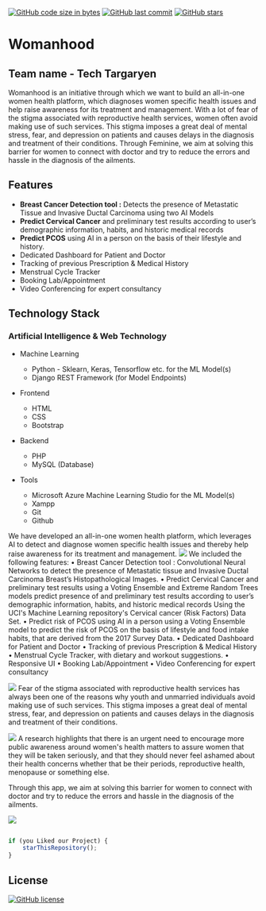 [![GitHub code size in bytes](https://img.shields.io/github/languages/code-size/kartik0406/Womanhood?logo=github&style=social)](https://github.com/kartik0406/) [![GitHub last commit](https://img.shields.io/github/last-commit/kartik0406/Womanhood?style=social&logo=git)](https://github.com/kartik0406/) [![GitHub stars](https://img.shields.io/github/stars/kartik0406/Womanhood?style=social)](https://github.com/kartik0406/.../stargazers)

# Womanhood
## Team name - Tech Targaryen
Womanhood is an initiative through which we want to build an all-in-one women health platform, which diagnoses women specific health issues and help raise awareness for its treatment and management. With a lot of fear of the stigma associated with reproductive health services, women often avoid making use of such services. This stigma imposes a great deal of mental stress, fear, and depression on patients and causes delays in the diagnosis and treatment of their conditions. Through Feminine, we aim at solving this barrier for women to connect with doctor and try to reduce the errors and hassle in the diagnosis of the ailments.

## Features
* <b>Breast Cancer Detection tool :</b> Detects the presence of Metastatic Tissue and Invasive Ductal Carcinoma using two AI Models
* <b>Predict Cervical Cancer</b> and preliminary test results according to user’s demographic information, habits, and historic medical records
* <b>Predict PCOS</b> using AI in a person on the basis of their lifestyle and history.
* Dedicated Dashboard for Patient and Doctor
* Tracking of previous Prescription & Medical History 
* Menstrual Cycle Tracker
* Booking Lab/Appointment
* Video Conferencing for expert consultancy

## Technology Stack

### Artificial Intelligence & Web Technology

- Machine Learning
  - Python - Sklearn, Keras, Tensorflow etc. for the ML Model(s)
  - Django REST Framework (for Model Endpoints)


- Frontend
  - HTML
  - CSS
  - Bootstrap
  
- Backend
  - PHP 
  - MySQL (Database)

- Tools
  - Microsoft Azure Machine Learning Studio for the ML Model(s)
  - Xampp
  - Git
  - Github
  
We have developed an all-in-one women health platform, which leverages AI to detect and diagnose women specific health issues and thereby help raise awareness for its treatment and management.
![](https://github.com/kartik0406/Feminine/blob/main/image1.png)
We included the following features:
• Breast Cancer Detection tool : Convolutional Neural Networks to detect the presence of Metastatic tissue and Invasive Ductal Carcinoma Breast’s Histopathological Images.
• Predict Cervical Cancer and preliminary test results using a Voting Ensemble and Extreme Random Trees models predict presence of and preliminary test results according to user’s demographic information, habits, and historic medical records
Using the UCI's Machine Learning repository's Cervical cancer (Risk Factors) Data Set.
• Predict risk of PCOS using AI in a person using a Voting Ensemble model to predict the risk of PCOS on the basis of lifestyle and food intake habits, that are derived from the 2017 Survey Data.
• Dedicated Dashboard for Patient and Doctor
• Tracking of previous Prescription & Medical History
• Menstrual Cycle Tracker, with dietary and workout suggestions.
• Responsive UI
• Booking Lab/Appointment
• Video Conferencing for expert consultancy

![](https://github.com/kartik0406/Feminine/blob/main/image2.png)
Fear of the stigma associated with reproductive health services has always been one of the reasons why youth and unmarried individuals avoid making use of such services. This stigma imposes a great deal of mental stress, fear, and depression on patients and causes delays in the diagnosis and treatment of their conditions.

![](https://github.com/kartik0406/Feminine/blob/main/image3.png)
A research highlights that there is an urgent need to encourage more public awareness around women's health matters to assure women that they will be taken seriously, and that they should never feel ashamed about their health concerns whether that be their periods, reproductive health, menopause or something else.

Through this app, we aim at solving this barrier for women to connect with doctor and try to reduce the errors and hassle in the diagnosis of the ailments.

![](https://github.com/kartik0406/Feminine/blob/main/image4.png)


```javascript

if (you Liked our Project) {
    starThisRepository();
}

```
## License

[![GitHub license](https://img.shields.io/github/license/kartik0406/Womanhood?style=social&logo=github)](https://github.com/kartik0406/Womanhood/blob/master/LICENSE)


